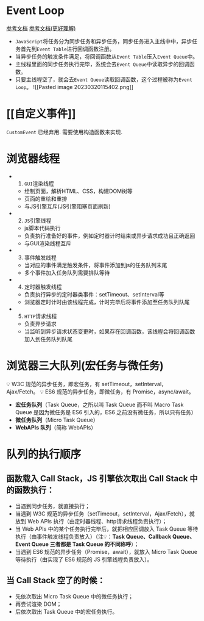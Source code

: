 # Event Loop
[参考文档](https://juejin.cn/post/7020328988715270157) [参考文档(更好理解)](https://www.zhihu.com/question/560193382)
-   `JavaScript`将任务分为同步任务和异步任务，同步任务进入主线中中，异步任务首先到`Event Table`进行回调函数注册。
-   当异步任务的触发条件满足，将回调函数从`Event Table`压入`Event Queue`中。
-   主线程里面的同步任务执行完毕，系统会去`Event Queue`中读取异步的回调函数。
-   只要主线程空了，就会去`Event Queue`读取回调函数，这个过程被称为`Event Loop`。
![[Pasted image 20230320115402.png]]

# [[自定义事件]]
`CustomEvent` 已经弃用. 需要使用构造函数来实现. 

# 浏览器线程
- 1. `GUI`渲染线程
    -   绘制页面，解析HTML、CSS，构建DOM树等
    -   页面的重绘和重排
    -   与JS引擎互斥(JS引擎阻塞页面刷新)
- 2. `JS`引擎线程
    -   js脚本代码执行
    -   负责执行准备好的事件，例如定时器计时结束或异步请求成功且正确返回
    -   与GUI渲染线程互斥
- 3. 事件触发线程
    -   当对应的事件满足触发条件，将事件添加到js的任务队列末尾
    -   多个事件加入任务队列需要排队等待
- 4. 定时器触发线程
    -   负责执行异步的定时器类事件：setTimeout、setInterval等
    -   浏览器定时计时由该线程完成，计时完毕后将事件添加至任务队列队尾
- 5. `HTTP`请求线程
    -   负责异步请求
    -   当监听到异步请求状态变更时，如果存在回调函数，该线程会将回调函数加入到任务队列队尾

# 浏览器三大队列(宏任务与微任务)
💡 W3C 规范的异步任务，即宏任务，有 setTimeout，setInterval，Ajax/Fetch。
💡 ES6 规范的异步任务，即微任务，有 Promise，async/await。
-   **宏任务队列**（Task Queue，之所以叫 Task Queue 而不叫 Macro Task Queue 是因为微任务是 ES6 引入的，ES6 之前没有微任务，所以只有任务）
-   **微任务队列**（Micro Task Queue）
-   **WebAPIs 队列**（简称 WebAPIs）

# 队列的执行顺序
## 函数载入 Call Stack，JS 引擎依次取出 Call Stack 中的函数执行：
+ 当遇到同步任务，就直接执行；
+ 当遇到 W3C 规范的异步任务（setTimeout，setInterval，Ajax/Fetch），就放到 Web APIs 执行（由定时器线程、http请求线程负责执行）；
+ 当 Web APIs 中的某个任务执行完毕后，就把相应回调放入 Task Queue 等待执行（由事件触发线程负责放入）（注💡：**Task Queue、Callback Queue、Event Queue 三者都是 Task Queue 的不同称呼**）；
+ 当遇到 ES6 规范的异步任务（Promise，await），就放入 Micro Task Queue 等待执行（由实现了 ES6 规范的 JS 引擎线程负责放入）。

##  当 Call Stack 空了的时候：
+ 先依次取出 Micro Task Queue 中的微任务执行；
+ 再尝试渲染 DOM；
+ 后依次取出 Task Queue 中的宏任务执行。
